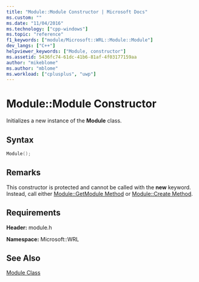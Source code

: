 ```yaml
---
title: "Module::Module Constructor | Microsoft Docs"
ms.custom: ""
ms.date: "11/04/2016"
ms.technology: ["cpp-windows"]
ms.topic: "reference"
f1_keywords: ["module/Microsoft::WRL::Module::Module"]
dev_langs: ["C++"]
helpviewer_keywords: ["Module, constructor"]
ms.assetid: 5436fc74-61dc-41b6-81af-4f03177159aa
author: "mikeblome"
ms.author: "mblome"
ms.workload: ["cplusplus", "uwp"]
---
```

# Module::Module Constructor

Initializes a new instance of the **Module** class.

## Syntax

```cpp
Module();
```

## Remarks

This constructor is protected and cannot be called with the **new** keyword. Instead, call either [Module::GetModule Method](../windows/module-getmodule-method.md) or [Module::Create Method](../windows/module-create-method.md).

## Requirements

**Header:** module.h

**Namespace:** Microsoft::WRL

## See Also
[Module Class](../windows/module-class.md)